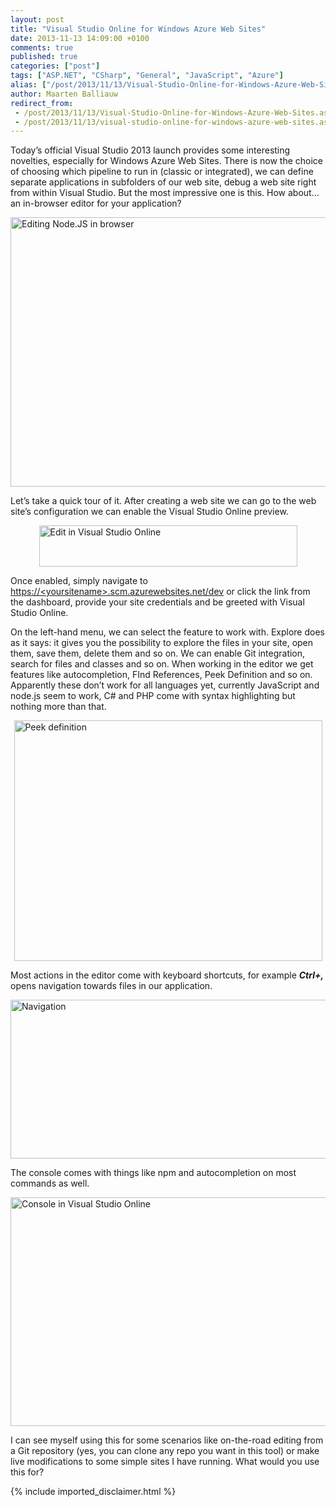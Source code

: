 ```yaml
---
layout: post
title: "Visual Studio Online for Windows Azure Web Sites"
date: 2013-11-13 14:09:00 +0100
comments: true
published: true
categories: ["post"]
tags: ["ASP.NET", "CSharp", "General", "JavaScript", "Azure"]
alias: ["/post/2013/11/13/Visual-Studio-Online-for-Windows-Azure-Web-Sites.aspx", "/post/2013/11/13/visual-studio-online-for-windows-azure-web-sites.aspx"]
author: Maarten Balliauw
redirect_from:
 - /post/2013/11/13/Visual-Studio-Online-for-Windows-Azure-Web-Sites.aspx.html
 - /post/2013/11/13/visual-studio-online-for-windows-azure-web-sites.aspx.html
---
```

<p>Today&rsquo;s official Visual Studio 2013 launch provides some interesting novelties, especially for Windows Azure Web Sites. There is now the choice of choosing which pipeline to run in (classic or integrated), we can define separate applications in subfolders of our web site,&nbsp;debug a web site&nbsp;right from within Visual Studio. But the most impressive one is this. How about&hellip; an in-browser editor for your application?</p>
<p><a href="/images/image_308.png"><img style="background-image: none; float: none; padding-top: 0px; padding-left: 0px; margin-left: auto; display: block; padding-right: 0px; margin-right: auto; border: 0px;" title="Editing Node.JS in browser" src="/images/image_thumb_269.png" alt="Editing Node.JS in browser" width="941" height="431" border="0" /></a></p>
<p>Let&rsquo;s take a quick tour of it. After creating a web site we can go to the web site&rsquo;s configuration we can enable the Visual Studio Online preview.</p>
<p><a href="/images/image_309.png"><img style="background-image: none; float: none; padding-top: 0px; padding-left: 0px; margin-left: auto; display: block; padding-right: 0px; margin-right: auto; border: 0px;" title="Edit in Visual Studio Online" src="/images/image_thumb_270.png" alt="Edit in Visual Studio Online" width="413" height="66" border="0" /></a></p>
<p>Once enabled, simply navigate to <a title="https://visualstudioonline.scm.azurewebsites.net/dev" href="https://&lt;yoursitename&gt;.scm.azurewebsites.net/dev">https://&lt;yoursitename&gt;.scm.azurewebsites.net/dev</a> or click the link from the dashboard, provide your site credentials and be greeted with Visual Studio Online.</p>
<p>On the left-hand menu, we can select the feature to work with. Explore does as it says: it gives you the possibility to explore the files in your site, open them, save them, delete them and so on. We can enable Git integration, search for files and classes and so on. When working in the editor we get features like autocompletion, FInd References, Peek Definition and so on. Apparently these don&rsquo;t work for all languages yet, currently JavaScript and node.js seem to work, C# and PHP come with syntax highlighting but nothing more than that.</p>
<p><a href="/images/image_310.png"><img style="background-image: none; float: none; padding-top: 0px; padding-left: 0px; margin-left: auto; display: block; padding-right: 0px; margin-right: auto; border: 0px;" title="Peek definition" src="/images/image_thumb_271.png" alt="Peek definition" width="493" height="385" border="0" /></a></p>
<p>Most actions in the editor come with keyboard shortcuts, for example <strong><em>Ctrl+,</em></strong> opens navigation towards files in our application.</p>
<p><a href="/images/image_311.png"><img style="background-image: none; float: none; padding-top: 0px; padding-left: 0px; margin-left: auto; display: block; padding-right: 0px; margin-right: auto; border: 0px;" title="Navigation" src="/images/image_thumb_272.png" alt="Navigation" width="803" height="254" border="0" /></a></p>
<p>The console comes with things like npm and autocompletion on most commands as well.</p>
<p><a href="/images/image_312.png"><img style="background-image: none; float: none; padding-top: 0px; padding-left: 0px; margin-left: auto; display: block; padding-right: 0px; margin-right: auto; border: 0px;" title="Console in Visual Studio Online" src="/images/image_thumb_273.png" alt="Console in Visual Studio Online" width="616" height="366" border="0" /></a></p>
<p>I can see myself using this for some scenarios like on-the-road editing from a Git repository (yes, you can clone any repo you want in this tool) or make live modifications to some simple sites I have running. What would you use this for?</p>
{% include imported_disclaimer.html %}

